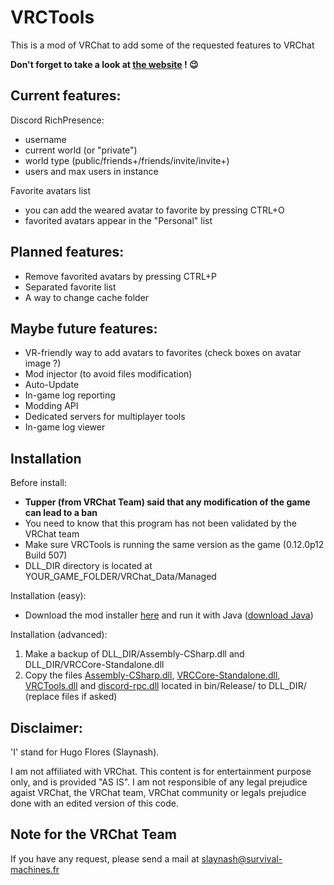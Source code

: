 # VRCTools
This is a mod of VRChat to add some of the requested features to VRChat

**Don't forget to take a look at [the website](https://vrchat.survival-machines.fr) ! :wink:**

Current features:
---

Discord RichPresence:
  - username
  - current world (or "private")
  - world type (public/friends+/friends/invite/invite+)
  - users and max users in instance

Favorite avatars list
  - you can add the weared avatar to favorite by pressing CTRL+O
  - favorited avatars appear in the "Personal" list

Planned features:
---
- Remove favorited avatars by pressing CTRL+P
- Separated favorite list
- A way to change cache folder

Maybe future features:
---
- VR-friendly way to add avatars to favorites (check boxes on avatar image ?)
- Mod injector (to avoid files modification)
- Auto-Update
- In-game log reporting
- Modding API
- Dedicated servers for multiplayer tools
- In-game log viewer

Installation
---

Before install:
- **Tupper (from VRChat Team) said that any modification of the game can lead to a ban**
- You need to know that this program has not been validated by the VRChat team
- Make sure VRCTools is running the same version as the game (0.12.0p12 Build 507)
- DLL_DIR directory is located at YOUR_GAME_FOLDER/VRChat_Data/Managed

Installation (easy):
- Download the mod installer [here](https://vrchat.survival-machines.fr/vrctools_updater.jar) and run it with Java ([download Java](https://java.com/download))

Installation (advanced):
1. Make a backup of DLL_DIR/Assembly-CSharp.dll and DLL_DIR/VRCCore-Standalone.dll
2. Copy the files [Assembly-CSharp.dll](https://github.com/Slaynash/VRCTools/raw/master/bin/Release/Assembly-CSharp.dll), [VRCCore-Standalone.dll](https://github.com/Slaynash/VRCTools/raw/master/bin/Release/VRCCore-Standalone.dll), [VRCTools.dll](https://github.com/Slaynash/VRCTools/raw/master/bin/Release/VRCTools.dll) and [discord-rpc.dll](https://github.com/Slaynash/VRCTools/raw/master/bin/Release/discord-rpc.dll) located in bin/Release/ to DLL_DIR/ (replace files if asked)

Disclaimer:
---
'I' stand for Hugo Flores (Slaynash).

I am not affiliated with VRChat.
This content is for entertainment purpose only, and is provided "AS IS".
I am not responsible of any legal prejudice agaist VRChat, the VRChat team, VRChat community or legals prejudice done with an edited version of this code.

Note for the VRChat Team
---

If you have any request, please send a mail at [slaynash@survival-machines.fr](mailto:slaynash@survival-machines.fr)
